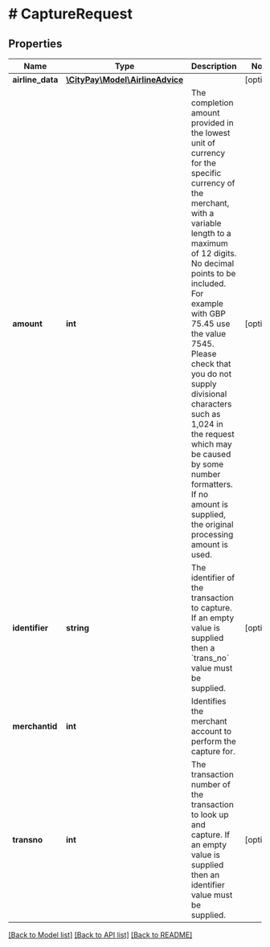 # # CaptureRequest

## Properties

Name | Type | Description | Notes
------------ | ------------- | ------------- | -------------
**airline_data** | [**\CityPay\Model\AirlineAdvice**](AirlineAdvice.md) |  | [optional]
**amount** | **int** | The completion amount provided in the lowest unit of currency for the specific currency of the merchant, with a variable length to a maximum of 12 digits. No decimal points to be included. For example with GBP 75.45 use the value 7545. Please check that you do not supply divisional characters such as 1,024 in the request which may be caused by some number formatters.  If no amount is supplied, the original processing amount is used. | [optional]
**identifier** | **string** | The identifier of the transaction to capture. If an empty value is supplied then a &#x60;trans_no&#x60; value must be supplied. | [optional]
**merchantid** | **int** | Identifies the merchant account to perform the capture for. |
**transno** | **int** | The transaction number of the transaction to look up and capture. If an empty value is supplied then an identifier value must be supplied. | [optional]

[[Back to Model list]](../../README.md#models) [[Back to API list]](../../README.md#endpoints) [[Back to README]](../../README.md)
